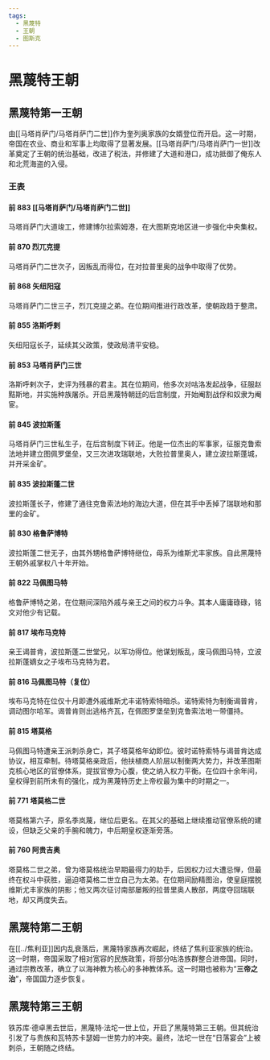 ```yaml
---
tags:
  - 黑蔑特
  - 王朝
  - 图斯克
---
```


# 黑蔑特王朝

## 黑蔑特第一王朝

由[[马塔肖萨门/马塔肖萨门二世]]作为奎列奥家族的女婿登位而开启。这一时期，帝国在农业、商业和军事上均取得了显著发展。[[马塔肖萨门/马塔肖萨门一世]]改革奠定了王朝的统治基础，改进了税法，并修建了大道和港口，成功抵御了俺东人和北荒海盗的入侵。

### 王表

#### 前 883 [[马塔肖萨门/马塔肖萨门二世]]

马塔肖萨门大道竣工，修建博尔拉索姆港，在大图斯克地区进一步强化中央集权。

#### 前 870 烈兀克提

马塔肖萨门二世次子，因叛乱而得位，在对拉普里奥的战争中取得了优势。

#### 前 868 矢纽阳寇

马塔肖萨门二世三子，烈兀克提之弟。在位期间推进行政改革，使朝政趋于整肃。

#### 前 855 洛斯呼剌

矢纽阳寇长子，延续其父政策，使政局清平安稳。

#### 前 853 马塔肖萨门三世

洛斯呼剌次子，史评为残暴的君主。其在位期间，他多次对咕洛发起战争，征服赵黠斯地，并实施种族屠杀。开启黑蔑特朝廷的后宫制度，开始阉割战俘和奴隶为阉宦。

#### 前 845 波拉斯蓬

马塔肖萨门三世私生子，在后宫制度下转正。他是一位杰出的军事家，征服克鲁索法地并建立图佩罗堡垒，又三次进攻瑞联地，大败拉普里奥人，建立波拉斯蓬城，并开采金矿。

#### 前 835 波拉斯蓬二世

波拉斯蓬长子，修建了通往克鲁索法地的海边大道，但在其手中丢掉了瑞联地和那里的金矿。

#### 前 830 格鲁萨博特

波拉斯蓬二世无子，由其外甥格鲁萨博特继位，母系为维斯尤丰家族。自此黑蔑特王朝外戚掌权八十年开始。

#### 前 822 马佩图马特

格鲁萨博特之弟，在位期间深陷外戚与亲王之间的权力斗争。其本人庸庸碌碌，铭文对他少有记载。

#### 前 817 埃布马克特

亲王谒普肯，波拉斯蓬二世堂兄，以军功得位。他谋划叛乱，废马佩图马特，立波拉斯蓬嫡女之子埃布马克特为君。

#### 前 816 马佩图马特（复位）

埃布马克特在位仅十月即遭外戚维斯尤丰诺特索特暗杀。诺特索特为制衡谒普肯，调动图尔哈军。谒普肯则出逃格齐瓦，在佩图罗堡垒到克鲁索法地一带僵持。

#### 前 815 塔莫格

马佩图马特遭亲王派刺杀身亡，其子塔莫格年幼即位。彼时诺特索特与谒普肯达成协议，相互牵制。待塔莫格亲政后，他扶植商人阶层以制衡两大势力，并改革图斯克核心地区的官僚体系，提拔官僚为心腹，使之纳入权力平衡。在位四十余年间，皇权得到前所未有的强化，成为黑蔑特历史上帝权最为集中的时期之一。

#### 前 771 塔莫格二世

塔莫格第六子，原名季岚蔑，继位后更名。在其父的基础上继续推动官僚系统的建设，但缺乏父亲的手腕和魄力，中后期皇权逐渐旁落。

#### 前 760 阿贵吉奥

塔莫格二世之弟，曾为塔莫格统治早期最得力的助手，后因权力过大遭忌惮，但最终在权斗中获胜，逼迫塔莫格二世立自己为太弟。在位期间励精图治，使皇庭摆脱维斯尤丰家族的阴影；他又两次征讨南部屡叛的拉普里奥人散部，两度夺回瑞联地，却又两度失去。

## 黑蔑特第二王朝

在[[../焦利亚]]因内乱衰落后，黑蔑特家族再次崛起，终结了焦利亚家族的统治。这一时期，帝国采取了相对宽容的民族政策，将部分咕洛族群整合进帝国。同时，通过宗教改革，确立了以海神教为核心的多神教体系。这一时期也被称为“**三帝之治**”，帝国国力逐步恢复。

## 黑蔑特第三王朝

铁苏库·德卓黑去世后，黑蔑特·法坨一世上位，开启了黑蔑特第三王朝。但其统治引发了与贵族和瓦特苏卡瑟姆一世势力的冲突。最终，法坨一世在“日落宴会”上被刺杀，王朝随之终结。